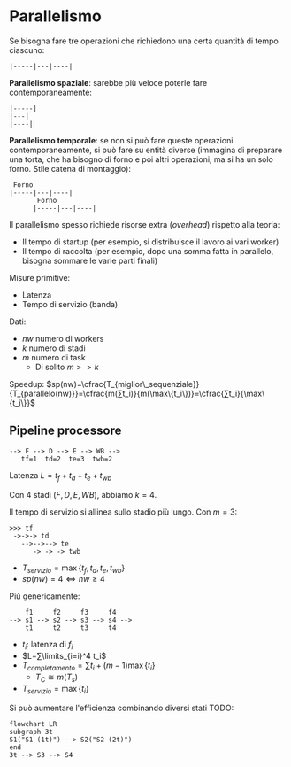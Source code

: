 # Parallelismo

Se bisogna fare tre operazioni che richiedono una certa quantità di tempo ciascuno:
```
|-----|---|----|
```

**Parallelismo spaziale**: sarebbe più veloce poterle fare contemporaneamente:
```
|-----|
|---|
|----|
```

**Parallelismo temporale**: se non si può fare queste operazioni contemporaneamente, si può fare su entità diverse (immagina di preparare una torta, che ha bisogno di forno e poi altri operazioni, ma si ha un solo forno. Stile catena di montaggio):
```
 Forno
|-----|---|----|
       Forno
      |-----|---|----|
```

Il parallelismo spesso richiede risorse extra (*overhead*) rispetto alla teoria:
- Il tempo di startup (per esempio, si distribuisce il lavoro ai vari worker)
- Il tempo di raccolta (per esempio, dopo una somma fatta in parallelo, bisogna sommare le varie parti finali)

Misure primitive:
- Latenza
- Tempo di servizio (banda)

Dati:
- $nw$ numero di workers
- $k$ numero di stadi
- $m$ numero di task 
	- Di solito $m>>k$

Speedup: $sp(nw)=\cfrac{T_{miglior\_sequenziale}}{T_{parallelo(nw)}}=\cfrac{m(∑t_i)}{m(\max\{t_i\})}=\cfrac{∑t_i}{\max\{t_i\}}$

## Pipeline processore

```
--> F --> D --> E --> WB -->
   tf=1  td=2  te=3  twb=2
```

Latenza $L=t_f+t_d+t_e+t_{wb}$

Con 4 stadi ($F, D, E ,WB$), abbiamo $k=4$.

Il tempo di servizio si allinea sullo stadio più lungo. Con $m=3$:

```
>>> tf
 ->->-> td
   -->-->--> te
      -> -> -> twb
```

- $T_{servizio}=\max\{t_f,t_d,t_e,t_{wb}\}$
- $sp(nw)=4⇔nw≥4$

Più genericamente:
```
    f1     f2     f3     f4
--> s1 --> s2 --> s3 --> s4 -->
    t1     t2     t3     t4
```

- $t_i$: latenza di $f_i$
- $L=∑\limits_{i=i}^4 t_i$
- $T_{completamento}=∑t_i+(m-1)\max\{t_i\}$
	- $T_C≅m(T_s)$
- $T_{servizio}=\max\{t_i\}$

Si può aumentare l'efficienza combinando diversi stati TODO:
```mermaid
flowchart LR
subgraph 3t
S1("S1 (1t)") --> S2("S2 (2t)")
end
3t --> S3 --> S4
```
